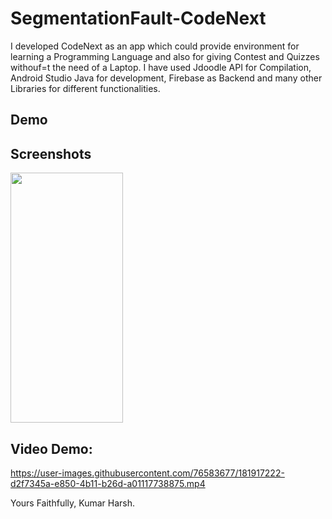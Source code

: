 # SegmentationFault-CodeNext

I developed CodeNext as an app which could provide environment for learning a Programming Language and also for giving Contest and Quizzes withouf=t the need of a Laptop.
I have used Jdoodle API for Compilation, Android Studio Java for development, Firebase as Backend and many other Libraries for different functionalities.



## Demo


## Screenshots

<img src="https://user-images.githubusercontent.com/76583677/181915993-999b7242-cd25-4778-93a9-ebba080ffe41.jpg" width="180" height="400">

## Video Demo:

https://user-images.githubusercontent.com/76583677/181917222-d2f7345a-e850-4b11-b26d-a01117738875.mp4




Yours Faithfully,
Kumar Harsh.



